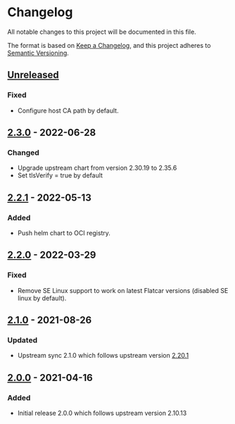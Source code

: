 # Changelog

All notable changes to this project will be documented in this file.

The format is based on [Keep a Changelog](https://keepachangelog.com/en/1.0.0/),
and this project adheres to [Semantic Versioning](https://semver.org/spec/v2.0.0.html).

## [Unreleased]

### Fixed

- Configure host CA path by default.

## [2.3.0] - 2022-06-28

### Changed

- Upgrade upstream chart from version 2.30.19 to 2.35.6
- Set tlsVerify = true by default


## [2.2.1] - 2022-05-13

### Added

- Push helm chart to OCI registry.

## [2.2.0] - 2022-03-29

### Fixed

- Remove SE Linux support to work on latest Flatcar versions (disabled SE linux by default).

## [2.1.0] - 2021-08-26

### Updated

- Upstream sync 2.1.0 which follows upstream version [2.20.1](https://github.com/giantswarm/datadog-app/blob/master/helm/datadog/CHANGELOG.md)

## [2.0.0] - 2021-04-16

### Added

- Initial release 2.0.0 which follows upstream version 2.10.13

[Unreleased]: https://github.com/giantswarm/datadog-app/compare/v2.3.0...HEAD
[2.3.0]: https://github.com/giantswarm/datadog-app/compare/v2.2.1...v2.3.0
[2.2.1]: https://github.com/giantswarm/datadog-app/compare/v2.2.0...v2.2.1
[2.2.0]: https://github.com/giantswarm/datadog-app/compare/v2.1.0...v2.2.0
[2.1.0]: https://github.com/giantswarm/datadog-app/compare/v2.0.0...v2.1.0
[2.0.0]: https://github.com/giantswarm/datadog-app/releases/tag/v2.0.0
